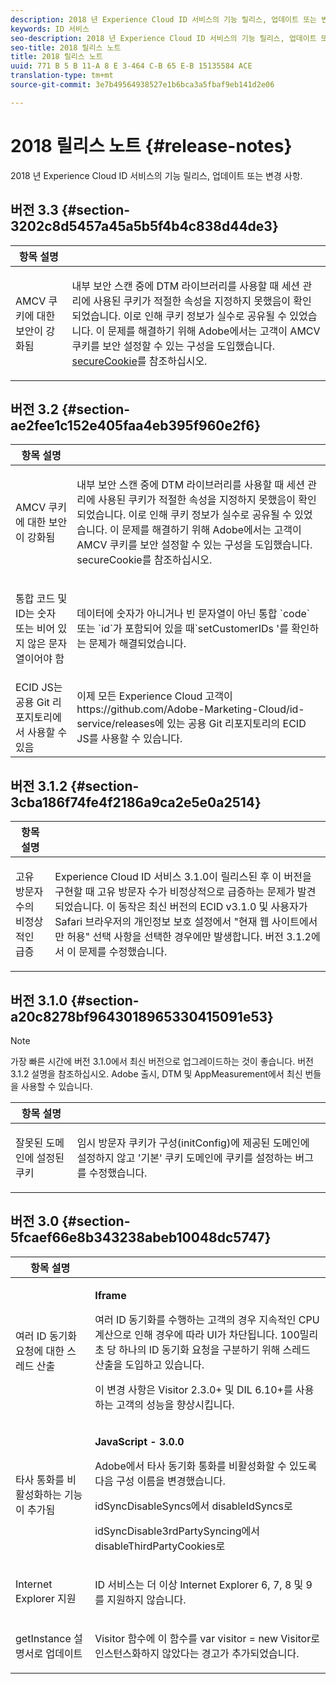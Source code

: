 ```yaml
---
description: 2018 년 Experience Cloud ID 서비스의 기능 릴리스, 업데이트 또는 변경 사항.
keywords: ID 서비스
seo-description: 2018 년 Experience Cloud ID 서비스의 기능 릴리스, 업데이트 또는 변경 사항.
seo-title: 2018 릴리스 노트
title: 2018 릴리스 노트
uuid: 771 B 5 B 11-A 8 E 3-464 C-B 65 E-B 15135584 ACE
translation-type: tm+mt
source-git-commit: 3e7b49564938527e1b6bca3a5fbaf9eb141d2e06

---
```



# 2018 릴리스 노트 {#release-notes}

2018 년 Experience Cloud ID 서비스의 기능 릴리스, 업데이트 또는 변경 사항.

## 버전 3.3 {#section-3202c8d5457a45a5b5f4b4c838d44de3}

<table id="table_201417BD540E4EE69911AABE9BF77509"> 
 <thead> 
  <tr> 
   <th colname="col1" class="entry"> 항목 설명 </th> 
   <th colname="col2" class="entry"> </th> 
  </tr>
 </thead>
 <tbody> 
  <tr> 
   <td colname="col1"> <p>AMCV 쿠키에 대한 보안이 강화됨 </p> </td> 
   <td colname="col2"> <p>내부 보안 스캔 중에 DTM 라이브러리를 사용할 때 세션 관리에 사용된 쿠키가 적절한 속성을 지정하지 못했음이 확인되었습니다. 이로 인해 쿠키 정보가 실수로 공유될 수 있었습니다. 이 문제를 해결하기 위해 Adobe에서는 고객이 AMCV 쿠키를 보안 설정할 수 있는 구성을 도입했습니다. <a href="/help/library/function-vars/securecookie.md" format="https" scope="external">secureCookie</a>를 참조하십시오. </p> </td> 
  </tr> 
 </tbody> 
</table>

## 버전 3.2 {#section-ae2fee1c152e405faa4eb395f960e2f6}

<table id="table_6546F5C74E4742E4B5E9793BCEAB66FA"> 
 <thead> 
  <tr> 
   <th colname="col1" class="entry"> 항목 설명 </th> 
   <th colname="col2" class="entry"> </th> 
  </tr>
 </thead>
 <tbody> 
  <tr> 
   <td colname="col1"> <p>AMCV 쿠키에 대한 보안이 강화됨 </p> </td> 
   <td colname="col2"> <p>내부 보안 스캔 중에 DTM 라이브러리를 사용할 때 세션 관리에 사용된 쿠키가 적절한 속성을 지정하지 못했음이 확인되었습니다. 이로 인해 쿠키 정보가 실수로 공유될 수 있었습니다. 이 문제를 해결하기 위해 Adobe에서는 고객이 AMCV 쿠키를 보안 설정할 수 있는 구성을 도입했습니다. secureCookie를 참조하십시오. </p> </td> 
  </tr> 
  <tr> 
   <td colname="col1"> <p>통합 코드 및 ID는 숫자 또는 비어 있지 않은 문자열이어야 함 </p> </td> 
   <td colname="col2"> <p>데이터에 숫자가 아니거나 빈 문자열이 아닌 통합 `code` 또는 `id`가 포함되어 있을 때`setCustomerIDs '를 확인하는 문제가 해결되었습니다. </p> </td> 
  </tr> 
  <tr> 
   <td colname="col1"> ECID JS는 공용 Git 리포지토리에서 사용할 수 있음 </td> 
   <td colname="col2"> 이제 모든 Experience Cloud 고객이 https://github.com/Adobe-Marketing-Cloud/id-service/releases에 있는 공용 Git 리포지토리의 ECID JS를 사용할 수 있습니다. </td> 
  </tr> 
 </tbody> 
</table>

## 버전 3.1.2 {#section-3cba186f74fe4f2186a9ca2e5e0a2514}

<table id="table_9FA4E20C996746A2A4219C9A0F759AD1"> 
 <thead> 
  <tr> 
   <th colname="col1" class="entry"> 항목 설명 </th> 
   <th colname="col2" class="entry"> </th> 
  </tr>
 </thead>
 <tbody> 
  <tr> 
   <td colname="col1"> <p>고유 방문자 수의 비정상적인 급증 </p> </td> 
   <td colname="col2"> <p>Experience Cloud ID 서비스 3.1.0이 릴리스된 후 이 버전을 구현할 때 고유 방문자 수가 비정상적으로 급증하는 문제가 발견되었습니다. 이 동작은 최신 버전의 ECID v3.1.0 및 사용자가 Safari 브라우저의 개인정보 보호 설정에서 "현재 웹 사이트에서만 허용" 선택 사항을 선택한 경우에만 발생합니다. 버전 3.1.2에서 이 문제를 수정했습니다. </p> </td> 
  </tr> 
 </tbody> 
</table>

## 버전 3.1.0 {#section-a20c8278bf9643018965330415091e53}

>[!NOTE]
>
>가장 빠른 시간에 버전 3.1.0에서 최신 버전으로 업그레이드하는 것이 좋습니다. 버전 3.1.2 설명을 참조하십시오. Adobe 출시, DTM 및 AppMeasurement에서 최신 번들을 사용할 수 있습니다.

<table id="table_512039AFC4D34038B8F116B71EEEE7F6"> 
 <thead> 
  <tr> 
   <th colname="col1" class="entry"> 항목 설명 </th> 
   <th colname="col2" class="entry"> </th> 
  </tr>
 </thead>
 <tbody> 
  <tr> 
   <td colname="col1"> <p>잘못된 도메인에 설정된 쿠키 </p> </td> 
   <td colname="col2"> <p>임시 방문자 쿠키가 구성(initConfig)에 제공된 도메인에 설정하지 않고 '기본' 쿠키 도메인에 쿠키를 설정하는 버그를 수정했습니다. </p> </td> 
  </tr> 
 </tbody> 
</table>

## 버전 3.0 {#section-5fcaef66e8b343238abeb10048dc5747}

<table id="table_7E9224D6CC924A2DB5119171C9DC5443"> 
 <thead> 
  <tr> 
   <th colname="col1" class="entry"> 항목 설명 </th> 
   <th colname="col2" class="entry"> </th> 
  </tr>
 </thead>
 <tbody> 
  <tr> 
   <td colname="col1"> <p>여러 ID 동기화 요청에 대한 스레드 산출 </p> </td> 
   <td colname="col2"> <p><b>Iframe</b> </p> <p>여러 ID 동기화를 수행하는 고객의 경우 지속적인 CPU 계산으로 인해 경우에 따라 UI가 차단됩니다. 100밀리초 당 하나의 ID 동기화 요청을 구분하기 위해 스레드 산출을 도입하고 있습니다. </p> <p>이 변경 사항은 Visitor 2.3.0+ 및 DIL 6.10+를 사용하는 고객의 성능을 향상시킵니다. </p> </td> 
  </tr> 
  <tr> 
   <td colname="col1"> 타사 통화를 비활성화하는 기능이 추가됨 </td> 
   <td colname="col2"> <p><b>JavaScript - 3.0.0</b> </p> <p>Adobe에서 타사 동기화 통화를 비활성화할 수 있도록 다음 구성 이름을 변경했습니다. </p> <p>idSyncDisableSyncs에서 disableIdSyncs로 </p> <p>idSyncDisable3rdPartySyncing에서 disableThirdPartyCookies로 </p> </td> 
  </tr> 
  <tr> 
   <td colname="col1"> <p>Internet Explorer 지원 </p> </td> 
   <td colname="col2"> <p>ID 서비스는 더 이상 Internet Explorer 6, 7, 8 및 9를 지원하지 않습니다. </p> </td> 
  </tr> 
  <tr> 
   <td colname="col1"> <p>getInstance 설명서로 업데이트 </p> </td> 
   <td colname="col2"> <p>Visitor 함수에 이 함수를 var visitor = new Visitor로 인스턴스화하지 않았다는 경고가 추가되었습니다. </p> </td> 
  </tr> 
 </tbody> 
</table>

